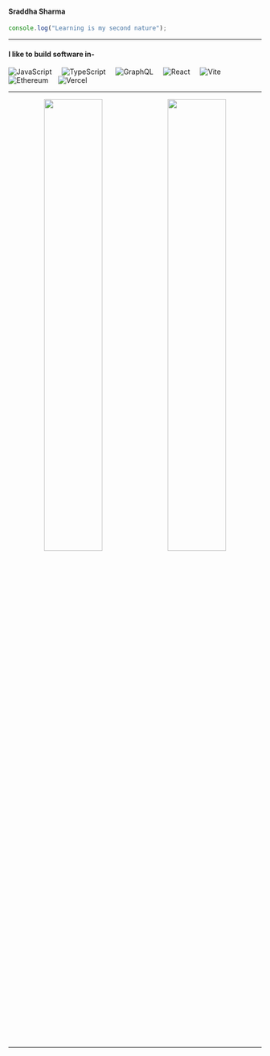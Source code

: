  #### Sraddha Sharma

```js 
console.log("Learning is my second nature");
```
---

#### I like to build software in-
![JavaScript](https://img.shields.io/badge/JavaScript-F7DF1E?style=for-the-badge&logo=JavaScript&logoColor=black) &nbsp; &nbsp; 
![TypeScript](https://img.shields.io/badge/typescript-3178C6?style=for-the-badge&logo=typescript&logoColor=black) &nbsp; &nbsp;
![GraphQL](https://img.shields.io/badge/GraphQL-E10098?style=for-the-badge&logo=GraphQL&logoColor=black) &nbsp; &nbsp;
![React](https://img.shields.io/badge/React-20232A?style=for-the-badge&logo=react&logoColor=61DAFB) &nbsp; &nbsp;
![Vite](https://img.shields.io/badge/vite-%23646CFF.svg?style=for-the-badge&logo=vite&logoColor=white) &nbsp; &nbsp;
![Ethereum](https://img.shields.io/badge/Ethereum-3C3C3D.svg?style=for-the-badge&logo=Ethereum&logoColor=white) &nbsp; &nbsp;
![Vercel](https://img.shields.io/badge/Vercel-000000?style=for-the-badge&logo=vercel&logoColor=white)


---

<p align="center">
    <img width="48%" src="https://github-readme-stats.vercel.app/api?username=shraddha38&show_icons=true&theme=synthwave&show_icons=true" />
    <img width="48%" src="https://github-readme-streak-stats.herokuapp.com/?user=shraddha38&theme=synthwave" />
</p>

---
